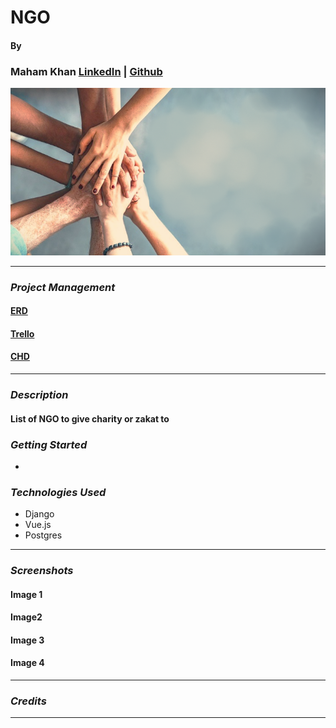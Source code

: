 # NGO


#### By
### Maham Khan [LinkedIn](https://www.linkedin.com/in/mahamakhan/)  | [Github](https://github.com/mahamakhan)

![Image1](bg.png)

---

### **_Project Management_**
#### [ERD](https://app.diagrams.net/#G1j2_thImyaYARksdwc7nsi91IIZhg4IqA)
#### [Trello](https://trello.com/b/UXMspA9m/ngo)
#### [CHD](https://app.diagrams.net/#G1e39UerYn0GRhvoiyoMu2pj3mr9o8ag_r)

---
### **_Description_**
#### List of NGO to give charity or zakat to
#### 

### **_Getting Started_**
-


### **_Technologies Used_**
- Django
- Vue.js
- Postgres

---
### **_Screenshots_**
#### Image 1


#### Image2


#### Image 3


#### Image 4

---
### **_Credits_**

---